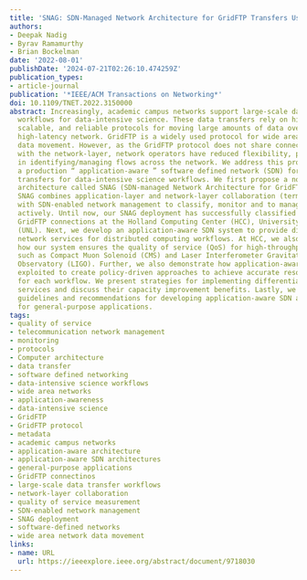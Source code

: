 ```yaml
---
title: 'SNAG: SDN-Managed Network Architecture for GridFTP Transfers Using Application-Awareness'
authors:
- Deepak Nadig
- Byrav Ramamurthy
- Brian Bockelman
date: '2022-08-01'
publishDate: '2024-07-21T02:26:10.474259Z'
publication_types:
- article-journal
publication: '*IEEE/ACM Transactions on Networking*'
doi: 10.1109/TNET.2022.3150000
abstract: Increasingly, academic campus networks support large-scale data transfer
  workflows for data-intensive science. These data transfers rely on high-performance,
  scalable, and reliable protocols for moving large amounts of data over a high-bandwidth,
  high-latency network. GridFTP is a widely used protocol for wide area network (WAN)
  data movement. However, as the GridFTP protocol does not share connection information
  with the network-layer, network operators have reduced flexibility, particularly
  in identifying/managing flows across the network. We address this problem by deploying
  a production “ application-aware ” software defined network (SDN) for managing GridFTP
  transfers for data-intensive science workflows. We first propose a novel application-aware
  architecture called SNAG (SDN-managed Network Architecture for GridFTP transfers).
  SNAG combines application-layer and network-layer collaboration (termed “application-awareness”)
  with SDN-enabled network management to classify, monitor and to manage network resources
  actively. Until now, our SNAG deployment has successfully classified over 1.5 Billion
  GridFTP connections at the Holland Computing Center (HCC), University of Nebraska-Lincoln
  (UNL). Next, we develop an application-aware SDN system to provide differentiated
  network services for distributed computing workflows. At HCC, we also demonstrate
  how our system ensures the quality of service (QoS) for high-throughput workflows
  such as Compact Muon Solenoid (CMS) and Laser Interferometer Gravitational-Wave
  Observatory (LIGO). Further, we also demonstrate how application-aware SDN can be
  exploited to create policy-driven approaches to achieve accurate resource accounting
  for each workflow. We present strategies for implementing differentiated network
  services and discuss their capacity improvement benefits. Lastly, we provide some
  guidelines and recommendations for developing application-aware SDN architectures
  for general-purpose applications.
tags:
- quality of service
- telecommunication network management
- monitoring
- protocols
- Computer architecture
- data transfer
- software defined networking
- data-intensive science workflows
- wide area networks
- application-awareness
- data-intensive science
- GridFTP
- GridFTP protocol
- metadata
- academic campus networks
- application-aware architecture
- application-aware SDN architectures
- general-purpose applications
- GridFTP connectinos
- large-scale data transfer workflows
- network-layer collaboration
- quality of service measurement
- SDN-enabled network management
- SNAG deployment
- software-defined networks
- wide area network data movement
links:
- name: URL
  url: https://ieeexplore.ieee.org/abstract/document/9718030
---
```


